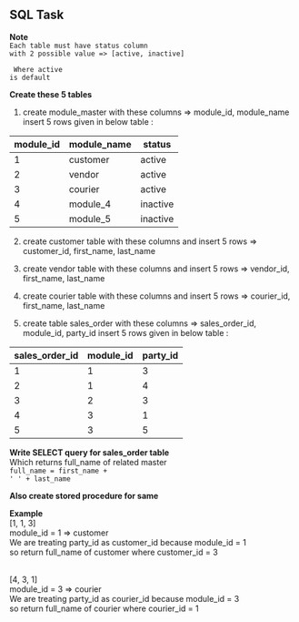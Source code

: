 ## SQL Task

**Note** <br/>
<code>Each table must have status column with 2 possible value => [active, inactive] <br/><br/>
Where active is default </code>

**Create these 5 tables**
1. create module_master with these columns => module_id, module_name 
       insert 5 rows given in below table :
       
| module_id | module_name | status |
|--|--|--|
| 1 | customer | active |
| 2 | vendor | active |
| 3 | courier | active |
| 4 | module_4 | inactive |
| 5 | module_5 | inactive |


       
2. create customer table with these columns  and insert 5 rows => customer_id, first_name, last_name

3. create vendor table with these columns and insert 5 rows  => vendor_id, first_name, last_name

4. create courier table with these columns  and insert 5 rows => courier_id, first_name, last_name
       
5. create table sales_order with these columns  => sales_order_id, module_id, party_id
	insert 5 rows given in below table :
	
| sales_order_id | module_id | party_id |
|--|--|--|
| 1 | 1 | 3 |
| 2 | 1 | 4 |
| 3 | 2 | 3 |
| 4 | 3 | 1 |
| 5 | 3 | 5 |


**Write SELECT query for sales_order table** <br/>
Which returns full_name of related master <br/>
<code>full_name = first_name + ' ' + last_name</code><br/>

**Also create stored procedure for same**

**Example** <br/>
[1, 1, 3] <br/>
module_id = 1 => customer <br/>
We are treating party_id as customer_id because module_id = 1 <br/>
so return full_name of customer where customer_id = 3 <br/><br/>

[4, 3, 1] <br/>
module_id = 3 => courier <br/>
We are treating party_id as courier_id because module_id = 3 <br/>
so return full_name of courier where courier_id = 1
